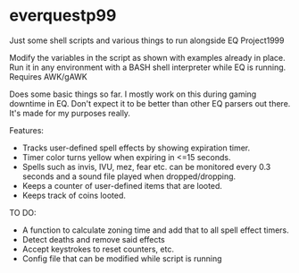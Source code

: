 # everquestp99
Just some shell scripts and various things to run alongside EQ Project1999

Modify the variables in the script as shown with examples already in place.
Run it in any environment with a BASH shell interpreter while EQ is running.
Requires AWK/gAWK

Does some basic things so far. I mostly work on this during gaming downtime in EQ.
Don't expect it to be better than other EQ parsers out there. It's made for my purposes really. 

Features:
- Tracks user-defined spell effects by showing expiration timer. 
- Timer color turns yellow when expiring in <=15 seconds.
- Spells such as invis, IVU, mez, fear etc. can be monitored every 0.3 seconds and a sound file played when dropped/dropping.
- Keeps a counter of user-defined items that are looted.
- Keeps track of coins looted. 

TO DO:
- A function to calculate zoning time and add that to all spell effect timers.
- Detect deaths and remove said effects
- Accept keystrokes to reset counters, etc.
- Config file that can be modified while script is running
